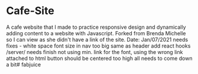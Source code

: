 # Cafe-Site
A cafe website that I made to practice responsive design and dynamically adding content to a website with Javascript. Forked from Brenda Michelle so I can view as she didn't have a link of the site.
Date: Jan/07/2021
needs fixes - white space
font size in nav too big same as header
add react hooks /server/ needs finish
not using min. link for the font, using the wrong link attached to html
button should be centered 
too high all needs to come down a bit# fabjuice
